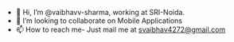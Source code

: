 - 👋 Hi, I’m @vaibhavv-sharma, working at SRI-Noida.
- 💞️ I’m looking to collaborate on Mobile Applications
- 📫 How to reach me- Just mail me at svaibhav4272@gmail.com

<!---
vaibhavv-sharma/vaibhavv-sharma is a ✨ special ✨ repository because its `README.md` (this file) appears on your GitHub profile.
You can click the Preview link to take a look at your changes.
--->
